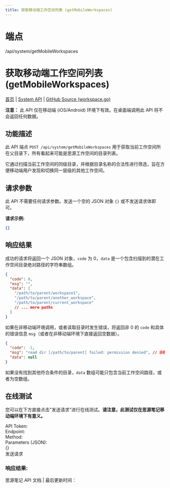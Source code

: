 ```yaml
---
title: 获取移动端工作空间列表 (getMobileWorkspaces)
---
```

# 端点

/api/system/getMobileWorkspaces

# 获取移动端工作空间列表 (getMobileWorkspaces)

[首页](../index.html) | [System API](index.html) | [GitHub Source (workspace.go)](https://github.com/siyuan-note/siyuan/blob/master/kernel/api/workspace.go#L191)

**注意：** 此 API 仅在移动端 (iOS/Android) 环境下有效。在桌面端调用此 API 将不会返回任何数据。

## 功能描述

此 API 端点 `POST /api/system/getMobileWorkspaces` 用于获取当前工作空间所在父目录下，所有看起来可能是思源工作空间的目录列表。

它通过扫描当前工作空间的同级目录，并根据目录名称的合法性进行筛选，旨在方便移动端用户发现和切换同一层级的其他工作空间。

## 请求参数

此 API 不需要任何请求参数。发送一个空的 JSON 对象 `{}` 或不发送请求体即可。

**请求示例:**

```json
{}
```

## 响应结果

成功的请求将返回一个 JSON 对象，`code` 为 0，`data` 是一个包含扫描到的潜在工作空间目录绝对路径的字符串数组。

```json
{
  "code": 0,
  "msg": "",
  "data": [
    "/path/to/parent/workspace1",
    "/path/to/parent/another_workspace",
    "/path/to/parent/current_workspace" 
    // ... more paths
  ]
}
```

如果在非移动端环境调用，或者读取目录时发生错误，将返回非 0 的 `code` 和具体的错误信息 `msg`（或者在非移动端环境下直接返回空数据）。

```json
{
  "code": -1,
  "msg": "read dir [/path/to/parent] failed: permission denied", // 示例错误信息
  "data": null
}
```

如果没有找到其他符合条件的目录，`data` 数组可能只包含当前工作空间路径，或者为空数组。

## 在线测试

您可以在下方直接点击"发送请求"进行在线测试。**请注意，此测试仅在思源笔记移动端环境下有意义。**

API Token:   
Endpoint:   
Method:   
Parameters (JSON):  
{}  
发送请求

### 响应结果:

思源笔记 API 文档 | 最后更新时间：

